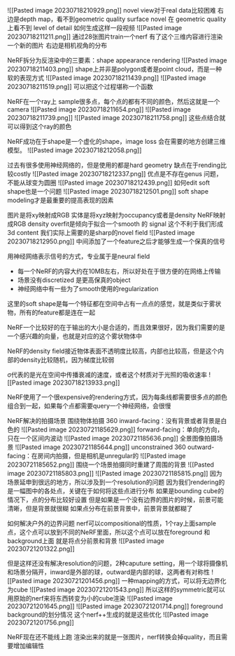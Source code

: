  ![[Pasted image 20230718210929.png]]
novel view对于real data比较困难
右边是depth map，看不到geometric quality
surface novel 在 geometric quality上看不到  level of detail
如何生成这样一段视频
![[Pasted image 20230718211211.png]]
通过28张图片train一个nerf
有了这个三维内容进行渲染一个新的图片
右边是相机视角的分布

NeRF拆分为反渲染中的三要素：shape appearance rendering
![[Pasted image 20230718211403.png]]
shape上并非是polygon或者是point cloud，而是一种软的表现方式
![[Pasted image 20230718211439.png]]
![[Pasted image 20230718211519.png]]
可以把这个过程堪称一个函数

NeRF在一个ray上 sample很多点，每个点的都有不同的颜色，然后这就是一个camera
![[Pasted image 20230718211654.png]]
![[Pasted image 20230718211739.png]]
![[Pasted image 20230718211758.png]]
这些点结合就可以得到这个ray的颜色

NeRF成功在于shape是一个虚化的shape，image loss 会在需要的地方创建三维模型。
![[Pasted image 20230718212058.png]]

过去有很多使用神经网络的，但是使用的都是hard geometry
缺点在于rending比较costly
![[Pasted image 20230718212337.png]]
优点是不存在genus 问题，不能从球变为圆圈
![[Pasted image 20230718212439.png]]
如何edit soft shape也是一个问题
![[Pasted image 20230718212501.png]]
soft shape modeling才是最重要的提高表现的因素

图片是将xy映射成RGB
实体是将xyz映射为occupancy或者是density 
NeRF映射成RGB density
overfit是倾向于拟合一个smooth 的 signal
这个不利于我们形成3d content
我们实际上需要的是sharp的novel field
![[Pasted image 20230718212950.png]]
中间添加了一个feature之后才能够生成一个保真的信号

用神经网络表示信号的方式，专业属于是neural field
- 每一个NeRF的内容大约在10MB左右，所以好处在于很方便的在网络上传输
- 场景没有discretized 是更高保真的object
- 神经网络中有一些为了smooth使用的regularization

这里的soft shape是每一个特征都在空间中占有一点点的感觉，就是类似于雾状物，所有的feature都是连在一起

NeRF一个比较好的在于输出的大小是合适的，而且效果很好，因为我们需要的是一个感兴趣的向量，也就是对应的这个雾状物体中

NeRF的density field接近物体表面不透明度比较高，内部也比较高，但是这个内部的density比较随机，因为梯度比较弱

σ代表的是光在空间中传播衰减的速度，或者这个材质对于光照的吸收速率
![[Pasted image 20230718213933.png]]

NeRF使用了一个很expensive的rendering方式，因为每条线都需要很多点的颜色组合到一起，如果每个点都需要query一个神经网络，会很慢

NeRF解决的拍摄场景
围绕物体拍摄 360 inward-facing：没有背景或者背景是白色的
![[Pasted image 20230721185629.png]]
forward-facing：单向的方向，只在一个区间内波动
![[Pasted image 20230721185636.png]]
全景图像拍摄场景
![[Pasted image 20230721185644.png]]
unconstrained 360 outward-facing：在房间内拍摄，但是相机是unregular的
![[Pasted image 20230721185652.png]]
围绕一个场景拍摄同时重建了周围的背景
![[Pasted image 20230721185803.png]]
![[Pasted image 20230721185815.png]]
因为场景延申到很远的地方，所以涉及到一个resolution的问题
因为我们rendering的是一幅图中的各处点，关键在于如何将这些点进行分布
如果是bounding cube的情况下，点的分布比较好设置
但是如果是一个没有边界的图片的时候，前景可能清晰，但是背景就很糊
如果点分布在前景背景中，前景背景就都糊了

如何解决户外的边界问题
nerf可以compositional的性质，1个ray上面sample点，这个点可以放到不同的NeRF里面，所以这个点可以放在foreground 和background上面
就是将点分前景和背景
![[Pasted image 20230721201322.png]]

但是这样还没有解决resolution的问题，2种caputure setting，用一个球将摄像机和场景分隔开，inward是外部的球，outward是内部的球，这两者有对称性
![[Pasted image 20230721201456.png]]
一种mapping的方式，可以将无边界化为cube
![[Pasted image 20230721201543.png]]
所以这样的symmetric就可以用原始的nerf来将东西转变为小的cube渲染
![[Pasted image 20230721201645.png]]
![[Pasted image 20230721201714.png]]
foreground background的划分情况
这个nerf++生成的就是这些优化
![[Pasted image 20230721201756.png]]

NeRF现在还不能线上跑
渲染出来的就是一张图片，nerf转换会掉quality，而且需要增加编辑性
